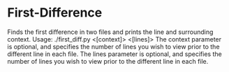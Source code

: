# First-Difference
Finds the first difference in two files and prints the line and surrounding context.
Usage: ./first_diff.py <file1> <file2> <[context]> <[lines]>
The context parameter is optional, and specifies the number of lines you wish to view prior to the different line in each file.
The lines parameter is optional, and specifies the number of lines you wish to view prior to the different line in each file.
